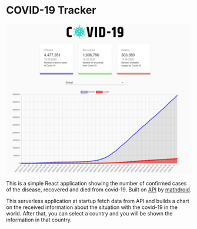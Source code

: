 # COVID-19 Tracker

![COVID-19 Tracker preview](covid.JPG)

This is a simple React application showing the number of confirmed cases of the disease, recovered and died from covid-19. Built on [API](https://covid19.mathdro.id/api) by [mathdroid](https://github.com/mathdroid). 

This serverless application at startup fetch data from API and builds a chart on the received information about the situation with the covid-19 in the world. After that, you can select a country and you will be shown the information in that country.